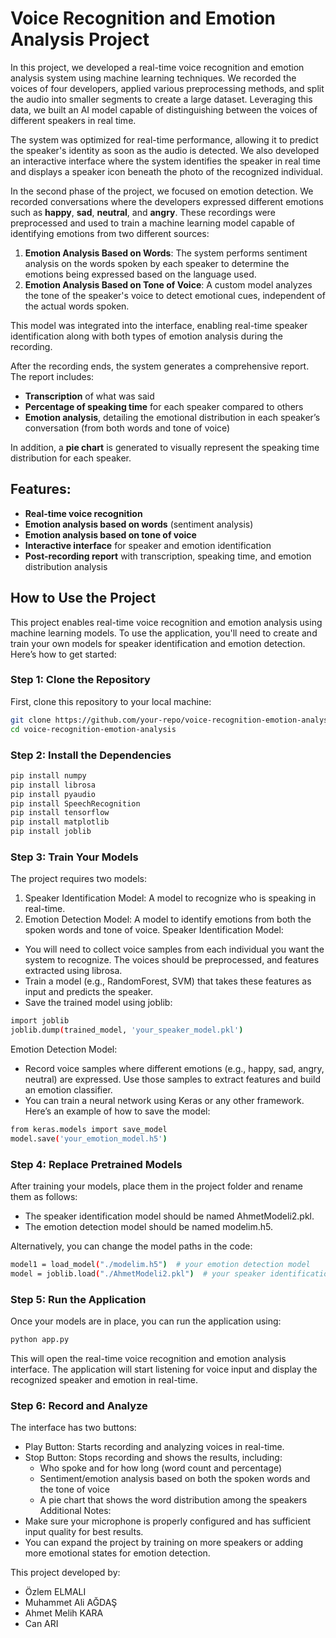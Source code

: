 # Voice Recognition and Emotion Analysis Project

In this project, we developed a real-time voice recognition and emotion analysis system using machine learning techniques. We recorded the voices of four developers, applied various preprocessing methods, and split the audio into smaller segments to create a large dataset. Leveraging this data, we built an AI model capable of distinguishing between the voices of different speakers in real time.

The system was optimized for real-time performance, allowing it to predict the speaker's identity as soon as the audio is detected. We also developed an interactive interface where the system identifies the speaker in real time and displays a speaker icon beneath the photo of the recognized individual.

In the second phase of the project, we focused on emotion detection. We recorded conversations where the developers expressed different emotions such as **happy**, **sad**, **neutral**, and **angry**. These recordings were preprocessed and used to train a machine learning model capable of identifying emotions from two different sources:

1. **Emotion Analysis Based on Words**: The system performs sentiment analysis on the words spoken by each speaker to determine the emotions being expressed based on the language used.
2. **Emotion Analysis Based on Tone of Voice**: A custom model analyzes the tone of the speaker's voice to detect emotional cues, independent of the actual words spoken.

This model was integrated into the interface, enabling real-time speaker identification along with both types of emotion analysis during the recording.

After the recording ends, the system generates a comprehensive report. The report includes:

- **Transcription** of what was said
- **Percentage of speaking time** for each speaker compared to others
- **Emotion analysis**, detailing the emotional distribution in each speaker’s conversation (from both words and tone of voice)

In addition, a **pie chart** is generated to visually represent the speaking time distribution for each speaker.

## Features:
- **Real-time voice recognition**
- **Emotion analysis based on words** (sentiment analysis)
- **Emotion analysis based on tone of voice**
- **Interactive interface** for speaker and emotion identification
- **Post-recording report** with transcription, speaking time, and emotion distribution analysis

## How to Use the Project

This project enables real-time voice recognition and emotion analysis using machine learning models. To use the application, you'll need to create and train your own models for speaker identification and emotion detection. Here’s how to get started:

### Step 1: Clone the Repository
First, clone this repository to your local machine:

```bash
git clone https://github.com/your-repo/voice-recognition-emotion-analysis.git
cd voice-recognition-emotion-analysis
```

### Step 2: Install the Dependencies

```bash
pip install numpy
pip install librosa
pip install pyaudio
pip install SpeechRecognition
pip install tensorflow
pip install matplotlib
pip install joblib
```
### Step 3: Train Your Models
The project requires two models:

1. Speaker Identification Model: A model to recognize who is speaking in real-time.
2. Emotion Detection Model: A model to identify emotions from both the spoken words and tone of voice.
Speaker Identification Model:
- You will need to collect voice samples from each individual you want the system to recognize. The voices should be preprocessed, and features extracted using librosa.
- Train a model (e.g., RandomForest, SVM) that takes these features as input and predicts the speaker.
- Save the trained model using joblib:

```bash
import joblib
joblib.dump(trained_model, 'your_speaker_model.pkl')
```

Emotion Detection Model:
- Record voice samples where different emotions (e.g., happy, sad, angry, neutral) are expressed. Use those samples to extract features and build an emotion classifier.
- You can train a neural network using Keras or any other framework. Here’s an example of how to save the model:

```bash
from keras.models import save_model
model.save('your_emotion_model.h5')
```

### Step 4: Replace Pretrained Models
After training your models, place them in the project folder and rename them as follows:

- The speaker identification model should be named AhmetModeli2.pkl.
- The emotion detection model should be named modelim.h5.

Alternatively, you can change the model paths in the code:

```bash
model1 = load_model("./modelim.h5")  # your emotion detection model
model = joblib.load("./AhmetModeli2.pkl")  # your speaker identification model
```

### Step 5: Run the Application
Once your models are in place, you can run the application using:

```bash
python app.py
```
This will open the real-time voice recognition and emotion analysis interface. The application will start listening for voice input and display the recognized speaker and emotion in real-time.

### Step 6: Record and Analyze
The interface has two buttons:

- Play Button: Starts recording and analyzing voices in real-time.
- Stop Button: Stops recording and shows the results, including:
  - Who spoke and for how long (word count and percentage)
  - Sentiment/emotion analysis based on both the spoken words and the tone of voice
  - A pie chart that shows the word distribution among the speakers
Additional Notes:
- Make sure your microphone is properly configured and has sufficient input quality for best results.
- You can expand the project by training on more speakers or adding more emotional states for emotion detection.

This project developed by:
- Özlem ELMALI
- Muhammet Ali AĞDAŞ
- Ahmet Melih KARA
- Can ARI
